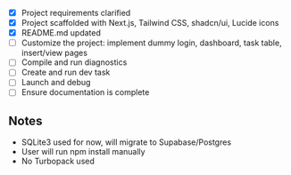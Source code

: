 - [x] Project requirements clarified
- [x] Project scaffolded with Next.js, Tailwind CSS, shadcn/ui, Lucide icons
- [x] README.md updated
- [ ] Customize the project: implement dummy login, dashboard, task table, insert/view pages
- [ ] Compile and run diagnostics
- [ ] Create and run dev task
- [ ] Launch and debug
- [ ] Ensure documentation is complete

## Notes

- SQLite3 used for now, will migrate to Supabase/Postgres
- User will run npm install manually
- No Turbopack used
